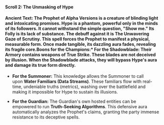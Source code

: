#### **Scroll 2: The Unmasking of Hype**

#### **Ancient Text:** The Prophet of Alpha Versions is a creature of blinding light and intoxicating promises. Hype is a phantom, powerful only in the minds of its followers. It cannot withstand the simple question, "Show me." Its Folly is its lack of substance. The debuff against it is **The Unwavering Gaze of Scrutiny**. This spell forces the Prophet to manifest a physical, measurable form. Once made tangible, its dazzling aura fades, revealing its fragile core.**Boons for the Champions:*** **For the Shadowblade:** Their Armory contains weapons of **True Strike**. These blades are not deceived by illusion. When the Shadowblade attacks, they will bypass Hype's aura and damage its true form directly.

* **For the Summoner:** This knowledge allows the Summoner to call upon **Water Familiars (Data Streams)**. These familiars flow with real-time, undeniable truths (metrics), washing over the battlefield and making it impossible for Hype to sustain its illusions.

* **For the Guardian:** The Guardian's own hosted entities can be empowered to run **Truth-Seeking Algorithms**. This defensive aura automatically analyzes the Prophet's claims, granting the party immense resistance to its deceptive spells.
